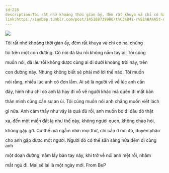 ```yaml
---
id:228
description:Tôi rất nhớ khoảng thời gian ấy, đêm rất khuya và chỉ có hai chúng
link:https://iambep.tumblr.com/post/145188739986/t%C3%B4i-r%E1%BA%A5t-nh%E1%BB%9B-kho%E1%BA%A3ng-th%E1%BB%9Di-gian-%E1%BA%A5y-%C4%91%C3%AAm-r%E1%BA%A5t-khuya-v%C3%A0
---
```


![](https://64.media.tumblr.com/68d8b38adb0fc3600293399d08659f86/tumblr_o80w5sWnTu1u3a9rjo1_1280.jpg)

Tôi rất nhớ khoảng thời gian ấy, đêm rất khuya và chỉ có hai chúng

tôi trên một con đường. Cô nói đã lâu rồi không nắm tay ai. Tôi cũng

muốn nói, đã lâu rồi không được cùng ai đi dưới khoảng trời này, trên

con đường này. Nhưng không biết sẽ phải mở lời thế nào. Tôi muốn

nói rằng, nhiều lúc anh cô đơn lắm. Ai sẽ là người vỗ về lúc anh cần

đây, hình như chỉ có anh là hay đi vỗ về người khác mà quên đi mất bản

thân mình cũng cần sự an ủi. Tôi cũng muốn nói anh chẳng muốn viết lách

gì nữa. Anh cảm thấy như vậy là quá đủ rồi, anh muốn bỏ đi đâu đó thật

xa, đến một miền đất lạ như thế này, không người quen, không chào hỏi,

không gặp gỡ. Cứ thế mà ngắm nhìn mọi thứ, chỉ cần ở nơi đó, duyên phận

cho anh gặp được một người. Người đó có thể sẵn sàng nửa đêm đi cùng anh

một đoạn đường, nắm lấy bàn tay này, khi trở về nói anh mệt rồi, nhắm

mắt ngủ đi. Mai sẽ lại là một ngày mới. From BeP